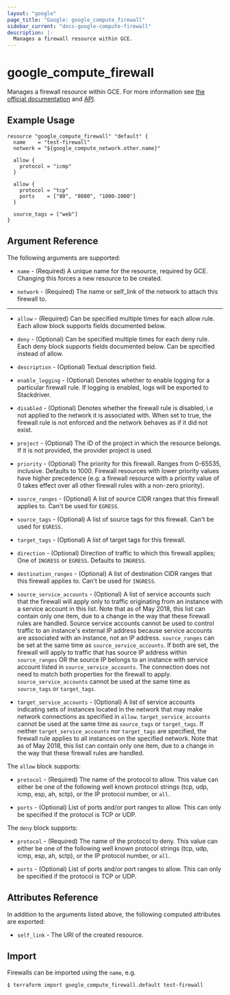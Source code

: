 ```yaml
---
layout: "google"
page_title: "Google: google_compute_firewall"
sidebar_current: "docs-google-compute-firewall"
description: |-
  Manages a firewall resource within GCE.
---
```


# google\_compute\_firewall

Manages a firewall resource within GCE. For more information see
[the official documentation](https://cloud.google.com/compute/docs/vpc/firewalls)
and
[API](https://cloud.google.com/compute/docs/reference/latest/firewalls).

## Example Usage

```hcl
resource "google_compute_firewall" "default" {
  name    = "test-firewall"
  network = "${google_compute_network.other.name}"

  allow {
    protocol = "icmp"
  }

  allow {
    protocol = "tcp"
    ports    = ["80", "8080", "1000-2000"]
  }

  source_tags = ["web"]
}
```

## Argument Reference

The following arguments are supported:

* `name` - (Required) A unique name for the resource, required by GCE.
    Changing this forces a new resource to be created.

* `network` - (Required) The name or self_link of the network to attach this firewall to.

- - -

* `allow` - (Required) Can be specified multiple times for each allow
    rule. Each allow block supports fields documented below.
    
* `deny` - (Optional) Can be specified multiple times for each deny
    rule. Each deny block supports fields documented below. Can be specified
    instead of allow.

* `description` - (Optional) Textual description field.

* `enable_logging` - (Optional) Denotes whether to enable logging for a particular firewall rule. If logging is enabled, logs will be exported to Stackdriver.

* `disabled` - (Optional) Denotes whether the firewall rule is disabled, i.e not applied to the network it is associated with.
    When set to true, the firewall rule is not enforced and the network behaves as if it did not exist.

* `project` - (Optional) The ID of the project in which the resource belongs. If it
    is not provided, the provider project is used.

* `priority` - (Optional) The priority for this firewall. Ranges from 0-65535, inclusive. Defaults to 1000. Firewall
    resources with lower priority values have higher precedence (e.g. a firewall resource with a priority value of 0
    takes effect over all other firewall rules with a non-zero priority).

* `source_ranges` - (Optional) A list of source CIDR ranges that this
   firewall applies to. Can't be used for `EGRESS`.

* `source_tags` - (Optional) A list of source tags for this firewall. Can't be used for `EGRESS`.

* `target_tags` - (Optional) A list of target tags for this firewall.

* `direction` - (Optional) Direction of traffic to which this firewall applies;
    One of `INGRESS` or `EGRESS`. Defaults to `INGRESS`.

* `destination_ranges` - (Optional) A list of destination CIDR ranges that this
   firewall applies to. Can't be used for `INGRESS`.

* `source_service_accounts` - (Optional) A list of service accounts such that
    the firewall will apply only to traffic originating from an instance with a service account in this list.  Note that as of May 2018,
    this list can contain only one item, due to a change in the way that these firewall rules are handled.  Source service accounts
    cannot be used to control traffic to an instance's external IP address because service accounts are associated with an instance, not
    an IP address. `source_ranges` can be set at the same time as `source_service_accounts`. If both are set, the firewall will apply to
    traffic that has source IP address within `source_ranges` OR the source IP belongs to an instance with service account listed in
    `source_service_accounts`. The connection does not need to match both properties for the firewall to apply. `source_service_accounts`
    cannot be used at the same time as `source_tags` or `target_tags`.

* `target_service_accounts` - (Optional) A list of service accounts indicating
    sets of instances located in the network that may make network connections as specified in `allow`. `target_service_accounts` cannot
    be used at the same time as `source_tags` or `target_tags`. If neither `target_service_accounts` nor `target_tags` are specified, the
    firewall rule applies to all instances on the specified network.  Note that as of May 2018, this list can contain only one item, due
    to a change in the way that these firewall rules are handled.

The `allow` block supports:

* `protocol` - (Required) The name of the protocol to allow. This value can either be one of the following well
    known protocol strings (tcp, udp, icmp, esp, ah, sctp), or the IP protocol number, or `all`.

* `ports` - (Optional) List of ports and/or port ranges to allow. This can
    only be specified if the protocol is TCP or UDP.

The `deny` block supports:

* `protocol` - (Required) The name of the protocol to deny. This value can either be one of the following well
    known protocol strings (tcp, udp, icmp, esp, ah, sctp), or the IP protocol number, or `all`.

* `ports` - (Optional) List of ports and/or port ranges to allow. This can
    only be specified if the protocol is TCP or UDP.

## Attributes Reference

In addition to the arguments listed above, the following computed attributes are
exported:

* `self_link` - The URI of the created resource.


## Import

Firewalls can be imported using the `name`, e.g.

```
$ terraform import google_compute_firewall.default test-firewall
```
